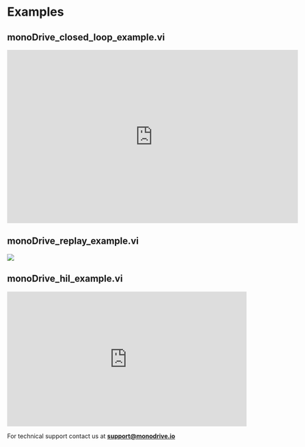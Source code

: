 # Examples

## monoDrive_closed_loop_example.vi

<iframe width="680" height="405" src="https://www.youtube.com/embed/6Tjq3P5dv08" frameborder="0" allow="accelerometer; autoplay; encrypted-media; gyroscope; picture-in-picture" allowfullscreen></iframe>

## monoDrive_replay_example.vi

<p class="img_container">
<img class="wide_img" src="https://github.com/monoDriveIO/client/raw/master/docs/LV_client/reply_FP.jpg"/>
</p>

## monoDrive_hil_example.vi

<iframe width="560" height="315" src="https://www.youtube.com/embed/VWZvB-fU-b8" frameborder="0" allow="accelerometer; autoplay; encrypted-media; gyroscope; picture-in-picture" allowfullscreen></iframe>

For technical support contact us at <b>support@monodrive.io</b>
